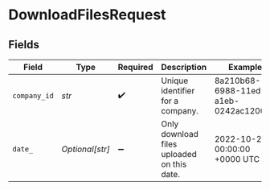 # DownloadFilesRequest


## Fields

| Field                                      | Type                                       | Required                                   | Description                                | Example                                    |
| ------------------------------------------ | ------------------------------------------ | ------------------------------------------ | ------------------------------------------ | ------------------------------------------ |
| `company_id`                               | *str*                                      | :heavy_check_mark:                         | Unique identifier for a company.           | 8a210b68-6988-11ed-a1eb-0242ac120002       |
| `date_`                                    | *Optional[str]*                            | :heavy_minus_sign:                         | Only download files uploaded on this date. | 2022-10-23 00:00:00 +0000 UTC              |